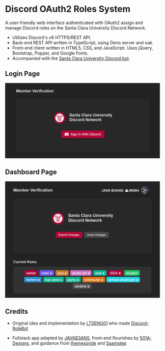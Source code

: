 # Discord OAuth2 Roles System
A user-friendly web interface authenticated with OAuth2 assign and manage Discord roles on the Santa Clara University Discord Network.

- Utilizes Discord's v6 HTTPS/REST API.
- Back-end REST API written in TypeScript, using Deno server and oak.
- Front-end client written in HTML5, CSS, and JavaScript. Uses jQuery, Bootstrap, Popper, and Google Fonts.
- Accompanied with the [Santa Clara University Discord bot](https://github.com/JAVAB3ANS/scu-discord-bot).

## Login Page
![Login](login.png)

## Dashboard Page
![Dashboard](dashboard.png)

## Credits
- Original idea and implementation by [LTSENG01](https://github.com/LTSENG01) who made [Discord-RoleBot](https://github.com/LTSENG01/Discord-RoleBot)

- Fullstack app adapted by [JAVAB3ANS](https://github.com/javab3ans), front-end flourishes by [501A-Designs](https://github.com/501A-Designs), and guidance from [themexpride](https://github.com/themexpride) and [Saamstep](https://github.com/Saamstep)
